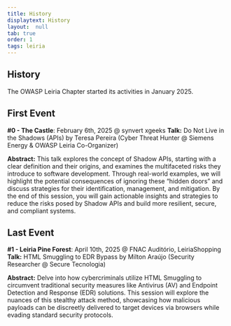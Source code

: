 ```yaml
---
title: History
displaytext: History
layout:  null
tab: true
order: 1
tags: leiria
---
```


## History

The OWASP Leiria Chapter started its activities in January 2025.

## First Event 
**#0 - The Castle**: February 6th, 2025 @ synvert xgeeks
**Talk:** Do Not Live in the Shadows (APIs) by Teresa Pereira (Cyber Threat Hunter @ Siemens Energy & OWASP Leiria Co-Organizer)

**Abstract:** This talk explores the concept of Shadow APIs, starting with a clear definition and their origins, and examines the multifaceted risks they introduce to software development. Through real-world examples, we will highlight the potential consequences of ignoring these “hidden doors” and discuss strategies for their identification, management, and mitigation. By the end of this session, you will gain actionable insights and strategies to reduce the risks posed by Shadow APIs and build more resilient, secure, and compliant systems.

## Last Event
**#1 - Leiria Pine Forest**: April 10th, 2025 @ FNAC Auditório, LeiriaShopping
**Talk:** HTML Smuggling to EDR Bypass by Milton Araújo (Security Researcher @ Secure Tecnologia)

**Abstract:** Delve into how cybercriminals utilize HTML Smuggling to circumvent traditional security measures like Antivirus (AV) and Endpoint Detection and Response (EDR) solutions. This session will explore the nuances of this stealthy attack method, showcasing how malicious payloads can be discreetly delivered to target devices via browsers while evading standard security protocols.

